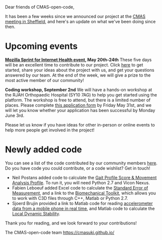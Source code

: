 Dear friends of CMAS-open-code,
 
It has been a few weeks since we announced our project at the [CMAS meeting in Sheffield](https://github.com/cmasuki/open-code/blob/master/Communications/CMAS2019_Sheffield/CMAS-open-code.pdf), and here's an update on what we've been doing since then.
 
 
# Upcoming events

**[Mozilla Sprint for Internet Health event](http://www.mozillapulse.org/entry/1113), May 20th-24th**
These five days will be an excellent time to contribute to our project. Click [here](https://github.com/cmasuki/open-code/blob/master/README.md) to get started, share your ideas about the project with us, and get your questions answered by our team. At the end of the week, we will give a prize to the most active member of our community! 
 
**Coding workshop, September 2nd**
We will have a hands-on workshop at the RJAH Orthopaedic Hospital (SY10 7AG) to help you get started using the platform. The workshop is free to attend, but there is a limited number of places. Please complete [this application form](https://www.surveymonkey.co.uk/r/82C7MLX) by Friday May 31st, and we will let you know whether your application has been successful by Monday June 3rd. 
 
Please let us know if you have ideas for other in-person or online events to help more people get involved in the project!
 
 
# Newly added code

You can see a list of the code contributed by our community members [here](https://github.com/cmasuki/open-code/blob/master/Code/CodeIndex.md). Do you have code you could contribute, or a code wishlist? Get in touch!
- Neil Postans added code to calculate the [Gait Profile Score & Movement Analysis Profile](https://github.com/cmasuki/open-code/tree/master/Code/Gait_profile_score). To run it, you will need Python 2.7 and Vicon Nexus.
- Fabien Leboeuf added Excel code to calculate the [Standard Error of Measurement](https://github.com/cmasuki/open-code/tree/master/Code/Standard_Error_Measurement/Excel), and a link to the [Biomechanical Toolkit](https://github.com/cmasuki/open-code/tree/master/Code/c3d%20IO/Biomechanical%20toolkit%20(Btk)), which allows you to work with C3D files through C++, Matlab or Python 2.7.
- Sjoerd Brujin provided a link to Matlab code for reading [accelerometer data from a mobile phone in real time](https://github.com/SjoerdBruijn/StreamPhoneData), and Matlab code to calculate the [Local Dynamic Stability](https://github.com/SjoerdBruijn/LocalDynamicStability).


Thank you for reading, and we look forward to your contributions!

The CMAS-open-code team
https://cmasuki.github.io/